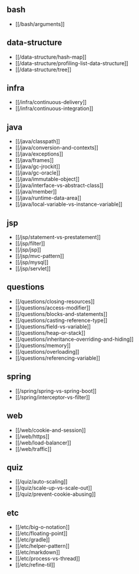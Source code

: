 ## bash
* [[/bash/arguments]]

## data-structure
* [[/data-structure/hash-map]]
* [[/data-structure/profiling-list-data-structure]]
* [[/data-structure/tree]]

## infra
* [[/infra/continuous-delivery]]
* [[/infra/continuous-integration]]

## java
* [[/java/classpath]]
* [[/java/conversion-and-contexts]]
* [[/java/exceptions]]
* [[/java/frames]]
* [[/java/gc-jrockit]]
* [[/java/gc-oracle]]
* [[/java/immutable-object]]
* [[/java/interface-vs-abstract-class]]
* [[/java/member]]
* [[/java/runtime-data-area]]
* [[/java/local-variable-vs-instance-variable]]

## jsp
* [[/jsp/statement-vs-prestatement]]
* [[/jsp/filter]]
* [[/jsp/jsp]]
* [[/jsp/mvc-pattern]]
* [[/jsp/mysql]]
* [[/jsp/servlet]]

## questions
* [[/questions/closing-resources]]
* [[/questions/access-modifier]]
* [[/questions/blocks-and-statements]]
* [[/questions/casting-reference-type]]
* [[/questions/field-vs-variable]]
* [[/questions/heap-or-stack]]
* [[/questions/inheritance-overriding-and-hiding]]
* [[/questions/memory]]
* [[/questions/overloading]]
* [[/questions/referencing-variable]]

## spring
* [[/spring/spring-vs-spring-boot]]
* [[/spring/interceptor-vs-filter]]

## web
* [[/web/cookie-and-session]]
* [[/web/https]]
* [[/web/load-balancer]]
* [[/web/traffic]]

## quiz
* [[/quiz/auto-scaling]]
* [[/quiz/scale-up-vs-scale-out]]
* [[/quiz/prevent-cookie-abusing]]

## etc
* [[/etc/big-o-notation]]
* [[/etc/floating-point]]
* [[/etc/gradle]]
* [[/etc/helper-pattern]]
* [[/etc/markdown]]
* [[/etc/process-vs-thread]]
* [[/etc/refine-til]]

